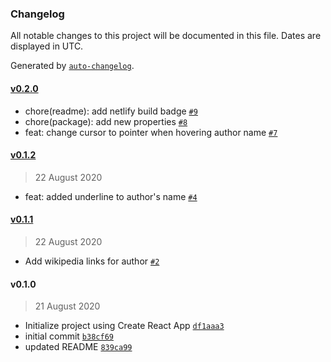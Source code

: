 ### Changelog

All notable changes to this project will be documented in this file. Dates are displayed in UTC.

Generated by [`auto-changelog`](https://github.com/CookPete/auto-changelog).

#### [v0.2.0](https://github.com/jannomeister/programmer-quote-randomizer/compare/v0.1.2...v0.2.0)

- chore(readme): add netlify build badge [`#9`](https://github.com/jannomeister/programmer-quote-randomizer/pull/9)
- chore(package): add new properties [`#8`](https://github.com/jannomeister/programmer-quote-randomizer/pull/8)
- feat: change cursor to pointer when hovering author name [`#7`](https://github.com/jannomeister/programmer-quote-randomizer/pull/7)

#### [v0.1.2](https://github.com/jannomeister/programmer-quote-randomizer/compare/v0.1.1...v0.1.2)

> 22 August 2020

- feat: added underline to author's name [`#4`](https://github.com/jannomeister/programmer-quote-randomizer/pull/4)

#### [v0.1.1](https://github.com/jannomeister/programmer-quote-randomizer/compare/v0.1.0...v0.1.1)

> 22 August 2020

- Add wikipedia links for author [`#2`](https://github.com/jannomeister/programmer-quote-randomizer/pull/2)

#### v0.1.0

> 21 August 2020

- Initialize project using Create React App [`df1aaa3`](https://github.com/jannomeister/programmer-quote-randomizer/commit/df1aaa323b3b899c7ef46a952d11bbe653544781)
- initial commit [`b38cf69`](https://github.com/jannomeister/programmer-quote-randomizer/commit/b38cf69476760cc3fb55bd364a7ace4d33579322)
- updated README [`839ca99`](https://github.com/jannomeister/programmer-quote-randomizer/commit/839ca99f5ca30eceab744c1c77065bb0f8c63a31)
